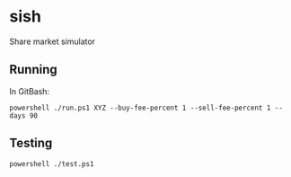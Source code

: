 sish
====

Share market simulator


Running
-------

In GitBash:
```
powershell ./run.ps1 XYZ --buy-fee-percent 1 --sell-fee-percent 1 --days 90
```

Testing
-------

```
powershell ./test.ps1
```
